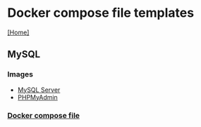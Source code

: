 # Docker compose file templates
[[Home]](/README.md)


## MySQL

### Images
- [MySQL Server](https://hub.docker.com/_/mysql)
- [PHPMyAdmin](https://hub.docker.com/r/phpmyadmin/phpmyadmin)

### [Docker compose file](/MySQL/docker-compose.yml)
